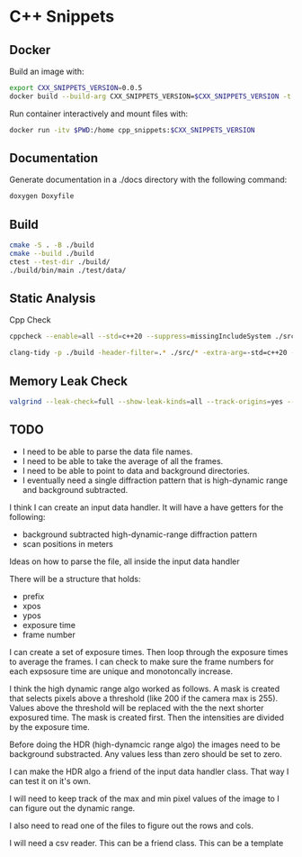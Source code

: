 # C++ Snippets

## Docker

Build an image with:

```bash
export CXX_SNIPPETS_VERSION=0.0.5
docker build --build-arg CXX_SNIPPETS_VERSION=$CXX_SNIPPETS_VERSION -t cpp_snippets:$CXX_SNIPPETS_VERSION .
```

Run container interactively and mount files with:

```bash
docker run -itv $PWD:/home cpp_snippets:$CXX_SNIPPETS_VERSION
```

## Documentation

Generate documentation in a ./docs directory with the following command:

```bash
doxygen Doxyfile
```

## Build

```bash
cmake -S . -B ./build
cmake --build ./build
ctest --test-dir ./build/
./build/bin/main ./test/data/
```

## Static Analysis

Cpp Check

```bash
cppcheck --enable=all --std=c++20 --suppress=missingIncludeSystem ./src/* -I./include
```

```bash
clang-tidy -p ./build -header-filter=.* ./src/* -extra-arg=-std=c++20 -- -I./include
```

## Memory Leak Check

```bash
valgrind --leak-check=full --show-leak-kinds=all --track-origins=yes --verbose ./build/bin/main ./test/data/
```

## TODO

- I need to be able to parse the data file names.
- I need to be able to take the average of all the frames.
- I need to be able to point to data and background directories.
- I eventually need a single diffraction pattern that is high-dynamic range and
    background subtracted.

I think I can create an input data handler.
It will have a have getters for the following:

- background subtracted high-dynamic-range diffraction pattern
- scan positions in meters

Ideas on how to parse the file, all inside the input data handler

There will be a structure that holds:

- prefix
- xpos
- ypos
- exposure time
- frame number

I can create a set of exposure times. Then loop through the exposure times to
average the frames. I can check to make sure the frame numbers for each expsosure time
are unique and monotoncally increase.

I think the high dynamic range algo worked as follows. A mask is created that selects pixels above a
threshold (like 200 if the camera max is 255). Values above the threshold will be replaced with the
the next shorter exposured time. The mask is created first. Then the intensities are divided by the
exposure time.

Before doing the HDR (high-dynamcic range algo) the images need to be background substracted. Any values
less than zero should be set to zero.

I can make the HDR algo a friend of the input data handler class. That way I can test it on it's own.

I will need to keep track of the max and min pixel values of the image to I can figure out the
dynamic range.

I also need to read one of the files to figure out the rows and cols.

I will need a csv reader. This can be a friend class. This can be a template

